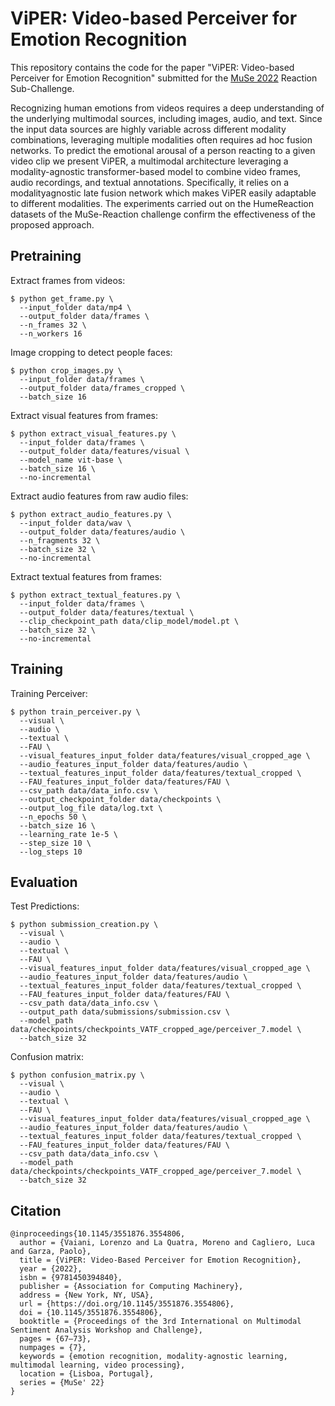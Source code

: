# ViPER: Video-based Perceiver for Emotion Recognition

This repository contains the code for the paper "ViPER: Video-based Perceiver for Emotion Recognition" submitted for the [MuSe 2022](https://www.muse-challenge.org/muse2022) Reaction Sub-Challenge.

Recognizing human emotions from videos requires a deep understanding of the underlying multimodal sources, including images, audio, and text. Since the input data sources are highly variable across different modality combinations, leveraging multiple modalities often requires ad hoc fusion networks. To predict the emotional arousal of a person reacting to a given video clip we present ViPER, a multimodal architecture leveraging a modality-agnostic transformer-based model to combine video frames, audio recordings, and textual annotations. Specifically, it relies on a modalityagnostic late fusion network which makes ViPER easily adaptable to different modalities. The experiments carried out on the HumeReaction datasets of the MuSe-Reaction challenge confirm the effectiveness of the proposed approach.

## Pretraining

Extract frames from videos:

```
$ python get_frame.py \
  --input_folder data/mp4 \
  --output_folder data/frames \
  --n_frames 32 \
  --n_workers 16
```

Image cropping to detect people faces:

```
$ python crop_images.py \
  --input_folder data/frames \
  --output_folder data/frames_cropped \
  --batch_size 16 
```

Extract visual features from frames:

```
$ python extract_visual_features.py \
  --input_folder data/frames \
  --output_folder data/features/visual \
  --model_name vit-base \
  --batch_size 16 \
  --no-incremental
```

Extract audio features from raw audio files:

```
$ python extract_audio_features.py \
  --input_folder data/wav \
  --output_folder data/features/audio \
  --n_fragments 32 \
  --batch_size 32 \
  --no-incremental
```

Extract textual features from frames:

```
$ python extract_textual_features.py \
  --input_folder data/frames \
  --output_folder data/features/textual \
  --clip_checkpoint_path data/clip_model/model.pt \
  --batch_size 32 \
  --no-incremental
```

## Training

Training Perceiver:

```
$ python train_perceiver.py \
  --visual \
  --audio \
  --textual \
  --FAU \
  --visual_features_input_folder data/features/visual_cropped_age \
  --audio_features_input_folder data/features/audio \
  --textual_features_input_folder data/features/textual_cropped \
  --FAU_features_input_folder data/features/FAU \
  --csv_path data/data_info.csv \
  --output_checkpoint_folder data/checkpoints \
  --output_log_file data/log.txt \
  --n_epochs 50 \
  --batch_size 16 \
  --learning_rate 1e-5 \
  --step_size 10 \
  --log_steps 10
```

## Evaluation

Test Predictions:

```
$ python submission_creation.py \
  --visual \
  --audio \
  --textual \
  --FAU \
  --visual_features_input_folder data/features/visual_cropped_age \
  --audio_features_input_folder data/features/audio \
  --textual_features_input_folder data/features/textual_cropped \
  --FAU_features_input_folder data/features/FAU \
  --csv_path data/data_info.csv \
  --output_path data/submissions/submission.csv \
  --model_path data/checkpoints/checkpoints_VATF_cropped_age/perceiver_7.model \
  --batch_size 32
```

Confusion matrix:

```
$ python confusion_matrix.py \
  --visual \
  --audio \
  --textual \
  --FAU \
  --visual_features_input_folder data/features/visual_cropped_age \
  --audio_features_input_folder data/features/audio \
  --textual_features_input_folder data/features/textual_cropped \
  --FAU_features_input_folder data/features/FAU \
  --csv_path data/data_info.csv \
  --model_path data/checkpoints/checkpoints_VATF_cropped_age/perceiver_7.model \
  --batch_size 32
```

## Citation
```
@inproceedings{10.1145/3551876.3554806,
  author = {Vaiani, Lorenzo and La Quatra, Moreno and Cagliero, Luca and Garza, Paolo},
  title = {ViPER: Video-Based Perceiver for Emotion Recognition},
  year = {2022},
  isbn = {9781450394840},
  publisher = {Association for Computing Machinery},
  address = {New York, NY, USA},
  url = {https://doi.org/10.1145/3551876.3554806},
  doi = {10.1145/3551876.3554806},
  booktitle = {Proceedings of the 3rd International on Multimodal Sentiment Analysis Workshop and Challenge},
  pages = {67–73},
  numpages = {7},
  keywords = {emotion recognition, modality-agnostic learning, multimodal learning, video processing},
  location = {Lisboa, Portugal},
  series = {MuSe' 22}
}
```



